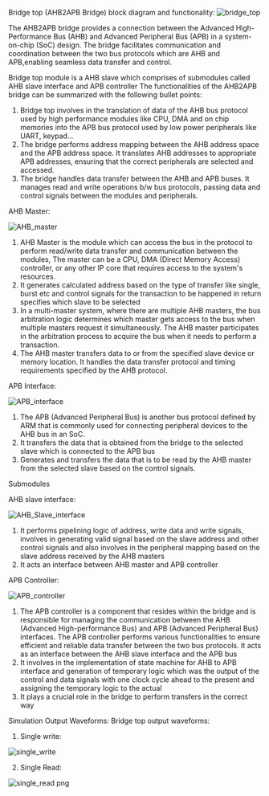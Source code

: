 Bridge top (AHB2APB Bridge) block diagram and functionality:
![bridge_top](https://github.com/Rakeshgupta2020/AHB2APB-Brdige-Implementation-uisng-verilog-HDL/assets/126176140/f769b8a0-9081-4387-b1a5-f5330bd7382d)

The AHB2APB bridge provides a connection between the Advanced High-Performance Bus (AHB) and Advanced Peripheral Bus (APB) in a system-on-chip (SoC) design. The bridge facilitates communication and coordination between the two bus protocols which are AHB and APB,enabling seamless data transfer and control. 

Bridge top module is a AHB slave which comprises of submodules called AHB slave interface and APB controller 
The functionalities of the AHB2APB bridge can be summarized with the following bullet points:
1. Bridge top involves in the translation of data of the AHB bus protocol used by high performance modules like CPU, DMA and on chip memories into the APB bus protocol used by low power peripherals like UART, keypad…
2. The bridge performs address mapping between the AHB address space and the APB address space. It translates AHB addresses to appropriate APB addresses, ensuring that the correct peripherals are selected and accessed.
3. The bridge handles data transfer between the AHB and APB buses. It manages read and write operations b/w bus protocols, passing data and control signals between the modules and peripherals.

AHB Master:


![AHB_master](https://github.com/Rakeshgupta2020/AHB2APB-Brdige-Implementation-uisng-verilog-HDL/assets/126176140/d767a4d3-7c04-4599-9ee6-287dbdc2f4d6)

1. AHB Master is the module which can access the bus in the protocol to perform read/write data transfer and communication between the modules, The master can be a CPU, DMA (Direct Memory Access) controller, or any other IP core that requires access to the system's resources.
2. It generates calculated address based on the type of transfer like single, burst etc and control signals for the transaction to be happened in return specifies which slave to be selected
3. In a multi-master system, where there are multiple AHB masters, the bus arbitration logic determines which master gets access to the bus when multiple masters request it simultaneously. The AHB master participates in the arbitration process to acquire the bus when it needs to perform a transaction.
4. The AHB master transfers data to or from the specified slave device or memory location. It handles the data transfer protocol and timing requirements specified by the AHB protocol.

APB Interface:


![APB_interface](https://github.com/Rakeshgupta2020/AHB2APB-Brdige-Implementation-uisng-verilog-HDL/assets/126176140/9bf9b04d-6c23-482f-a2c8-4f0b94a7f94a)

1. The APB (Advanced Peripheral Bus) is another bus protocol defined by ARM that is commonly used for connecting peripheral devices to the AHB bus in an SoC.
2. It transfers the data that is obtained from the bridge to the selected slave which is connected to the APB bus
3. Generates and transfers the data that is to be read by the AHB master from the selected slave based on the control signals.


Submodules

AHB slave interface:


![AHB_Slave_interface](https://github.com/Rakeshgupta2020/AHB2APB-Brdige-Implementation-uisng-verilog-HDL/assets/126176140/fe590e67-b6d2-40c7-bcb7-ac331be06956)

1. It performs pipelining logic of address, write data and write signals, involves in generating valid signal based on the slave address and other control signals and also involves in the peripheral mapping based on the slave address received by the AHB masters
2. It acts an interface between AHB master and APB controller

APB Controller:


![APB_controller](https://github.com/Rakeshgupta2020/AHB2APB-Brdige-Implementation-uisng-verilog-HDL/assets/126176140/2e296cd7-1710-42b7-9bfa-bf1cd4ec87eb)

1. The APB controller is a component that resides within the bridge and is responsible for managing the communication between the AHB (Advanced High-performance Bus) and APB (Advanced Peripheral Bus) interfaces. The APB controller performs various functionalities to ensure efficient and reliable data transfer between the two bus protocols. It acts as an interface between the AHB slave interface and the APB bus
2. It involves in the implementation of state machine for AHB to APB interface and generation of temporary logic which was the output of the control and data signals with one clock cycle ahead to the present and assigning the temporary logic to the actual
3. It plays a crucial role in the bridge to perform transfers in the correct way

Simulation Output Waveforms:
Bridge top output waveforms:
1. Single write:


![single_write](https://github.com/Rakeshgupta2020/AHB2APB-Brdige-Implementation-uisng-verilog-HDL/assets/126176140/5cc33cda-0388-4e73-ad68-a8c73deae089)

2. Single Read:


![single_read png ](https://github.com/Rakeshgupta2020/AHB2APB-Brdige-Implementation-uisng-verilog-HDL/assets/126176140/e5f67e6a-9973-4d3e-aa60-a92148f69bb0)






